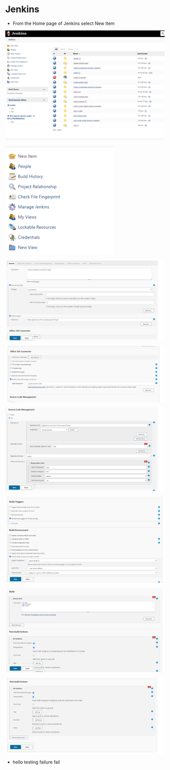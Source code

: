 # Jenkins


- From the Home page of Jenkins select New Item

![](../images/Screenshot%202022-09-01%20155713.png)

![](../images/Screenshot%202022-09-01%20155728.png)

![](../images/Screenshot%202022-09-01%20155850.png)


![](../images/Screenshot%202022-09-01%20155901.png)

![](../images/Screenshot%202022-09-01%20155915.png)

![](../images/Screenshot%202022-09-01%20155931.png)

![](../images/Screenshot%202022-09-01%20155944.png)

![](../images/Screenshot%202022-09-01%20155954.png)




- hello testing failure fail